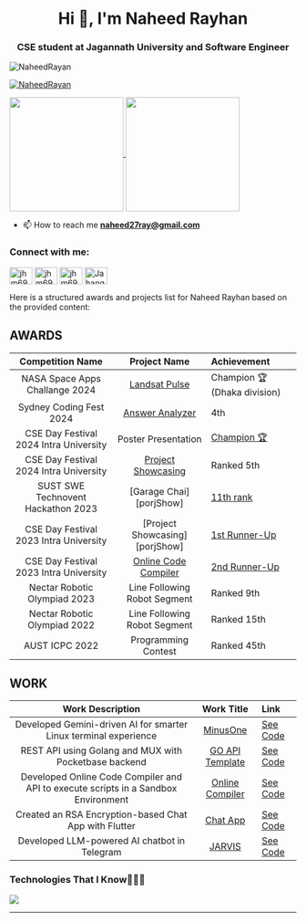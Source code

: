 
<h1 align="center">Hi 👋, I'm Naheed Rayhan</h1>
<h3 align="center">CSE student at Jagannath University and Software Engineer</h3>



<!--views-->
<p align="left"> <img src="https://komarev.com/ghpvc/?username=NaheedRayan&label=Profile%20views&color=0e75b6&style=flat" alt="NaheedRayan" /> </p>

<!--Trophies-->
<p align="left"> <a href="https://github.com/ryo-ma/github-profile-trophy"><img src="https://github-profile-trophy.vercel.app/?username=NaheedRayan" alt="NaheedRayan" /></a> </p>

<!--stat cards-->
<a href="https://github.com/anuraghazra/github-readme-stats">
  <img height=200 align="center" src="https://github-readme-stats.vercel.app/api?username=NaheedRayan" />
</a>
<a href="https://github.com/naheed/convoychat">
  <img height=200 align="center" src="https://github-readme-stats.vercel.app/api/top-langs?username=NaheedRayan&layout=compact&langs_count=8&card_width=320" />
</a>




- 📫 How to reach me **naheed27ray@gmail.com**

<!--statistics-->
<!-- <a href="https://github.com/anuraghazra/github-readme-stats">
  <img height=200 align="center" src="https://github-readme-stats.vercel.app/api?username=NaheedRayan&theme=dracula" />
</a>
<a href="https://github.com/anuraghazra/convoychat">
  <img height=200 align="center" src="https://github-readme-stats.vercel.app/api/top-langs/?username=NaheedRayan&langs_count=10&layout=compact&theme=dracula" />
</a>
<a href="https://github-readme-streak-stats.herokuapp.com/?user=NaheedRayan&theme=dracula">
  <img height=200 align="center" src="https://github-readme-streak-stats.herokuapp.com/?user=NaheedRayan&theme=dracula" />
</a>


<hr> -->

<!-- Connect with me -->

<h3 align="left">Connect with me:</h3>
<p align="left">
<a href="https://twitter.com/" target="blank"><img align="center" src="https://raw.githubusercontent.com/rahuldkjain/github-profile-readme-generator/master/src/images/icons/Social/twitter.svg" alt="jhm69" height="30" width="40" /></a>
<a href="https://www.facebook.com/naheed.rayan/" target="blank"><img align="center" src="https://raw.githubusercontent.com/rahuldkjain/github-profile-readme-generator/master/src/images/icons/Social/facebook.svg" alt="jhm69" height="30" width="40" /></a>
<a href="https://www.instagram.com/naheedrayan/" target="blank"><img align="center" src="https://raw.githubusercontent.com/rahuldkjain/github-profile-readme-generator/master/src/images/icons/Social/instagram.svg" alt="jhm69" height="30" width="40" /></a>
<a href="https://www.youtube.com/@naheedrayan" target="blank"><img align="center" src="https://raw.githubusercontent.com/rahuldkjain/github-profile-readme-generator/master/src/images/icons/Social/youtube.svg" alt="Jahangir Hossain" height="30" width="40" /></a>
</p>
<!--h1 without bottom border-->

Here is a structured awards and projects list for Naheed Rayhan based on the provided content:

## AWARDS

|                       Competition Name                        |         Project Name          | Achievement                                                                               |
| :-----------------------------------------------------------: | :---------------------------: | :---------------------------------------------------------------------------------------- |
|                   NASA Space Apps Challange 2024              |  [Landsat Pulse][nasa] | Champion 🏆(Dhaka division)                                                                      |
|                   Sydney Coding Fest 2024                     |  [Answer Analyzer][projShow] | 4th                                                                        |
|          CSE Day Festival 2024 Intra University               | Poster Presentation           | [Champion 🏆][cseDay]                                                                        |
|          CSE Day Festival 2024 Intra University               | [Project Showcasing][projShow] | Ranked 5th                                                                                |
|      SUST SWE Technovent Hackathon 2023                       |   [Garage Chai][porjShow]    | [11th rank][projShow]                                                                |
|          CSE Day Festival 2023 Intra University               | [Project Showcasing][porjShow] | [1st Runner-Up][cseDay]                                                                   |
|          CSE Day Festival 2023 Intra University               | [Online Code Compiler][compiler] | [2nd Runner-Up][cseDay]                                                                   |
|      Nectar Robotic Olympiad 2023                             | Line Following Robot Segment   | Ranked 9th                                                                                |
|      Nectar Robotic Olympiad 2022                             | Line Following Robot Segment   | Ranked 15th                                                                               |
|      AUST ICPC 2022                                           | Programming Contest           | Ranked 45th                                                                               |

## WORK

|                                     Work Description                                     |      Work Title      | Link                                      |
| :--------------------------------------------------------------------------------------: | :------------------: | :---------------------------------------- |
| Developed Gemini-driven AI for smarter Linux terminal experience                         | [MinusOne][minusOne] | [See Code][minusOne]                      |
| REST API using Golang and MUX with Pocketbase backend                                    | [GO API Template][goApi] | [See Code][goApi]                          |
| Developed Online Code Compiler and API to execute scripts in a Sandbox Environment       | [Online Compiler][compiler] | [See Code][compiler]                        |
| Created an RSA Encryption-based Chat App with Flutter                                    | [Chat App][chatApp]  | [See Code][chatApp]                        |
| Developed LLM-powered AI chatbot in Telegram                                             | [JARVIS][jarvis]     | [See Code][jarvis]                         |

<!-- links -->
[minusOne]: https://github.com/NaheedRayan/minus1
[goApi]: https://github.com/NaheedRayan/go_api_pocketbase_template
[compiler]: https://github.com/NaheedRayan/code-execution-engine-v2
[chatApp]: https://github.com/NaheedRayan/link_chat_app
[jarvis]: https://github.com/NaheedRayan/personal_assistant
[nasa]: https://www.spaceappschallenge.org/nasa-space-apps-2024/find-a-team/quantum-voyagers/
[cseDay]: #
[projShow]: #








<h3 align="left">Technologies That I Know👨🏻‍💻</h3>


<!--tech stack icons-->
<p align="left">
  <a href="https://skillicons.dev">
    <img src="https://skillicons.dev/icons?i=git,azure,anaconda,ai,androidstudio,arduino,bootstrap,bash,blender,c,cpp,cs,css,discord,docker,dart,express,figma,firebase,github,gcp,html,heroku,idea,java,js,linux,md,materialui,mongodb,mysql,nodejs,opencv,postman,py,react,rabbitmq,redis,tensorflow,unity,vscode&perline=14" />
  </a>
</p>
<hr>






